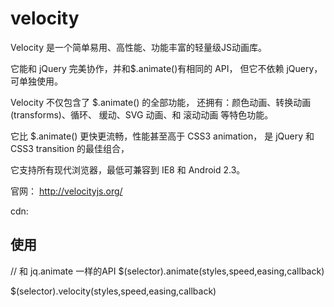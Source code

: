 

# velocity

Velocity 是一个简单易用、高性能、功能丰富的轻量级JS动画库。

它能和 jQuery 完美协作，并和$.animate()有相同的 API， 但它不依赖 jQuery，可单独使用。 

Velocity 不仅包含了 $.animate() 的全部功能， 还拥有：颜色动画、转换动画(transforms)、循环、 缓动、SVG 动画、和 滚动动画 等特色功能。

它比 $.animate() 更快更流畅，性能甚至高于 CSS3 animation， 是 jQuery 和 CSS3 transition 的最佳组合，

它支持所有现代浏览器，最低可兼容到 IE8 和 Android 2.3。


官网： http://velocityjs.org/

cdn:  <script src="https://cdn.bootcss.com/velocity/2.0.4/velocity.min.js"></script>




## 使用

// 和 jq.animate 一样的API
$(selector).animate(styles,speed,easing,callback)

$(selector).velocity(styles,speed,easing,callback)
